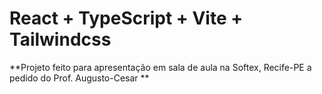# React + TypeScript + Vite + Tailwindcss

**Projeto feito para apresentação em sala de aula na Softex, Recife-PE a pedido do Prof. Augusto-Cesar **
